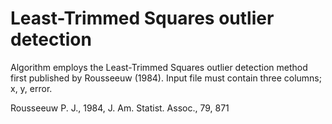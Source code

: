 # Least-Trimmed Squares outlier detection

Algorithm employs the Least-Trimmed Squares outlier detection method first published by Rousseeuw (1984). Input file must contain three columns; x, y, error.

Rousseeuw P. J., 1984, J. Am. Statist. Assoc., 79, 871
